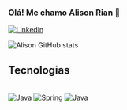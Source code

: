 ### Olá! Me chamo Alison Rian 👋

[![Linkedin](https://img.shields.io/badge/LinkedIn-0077B5?style=for-the-badge&logo=linkedin&logoColor=white)](https://www.linkedin.com/in/alison-silva-2723b1335/)

![Alison GitHub stats](https://github-readme-stats.vercel.app/api?username=AlisonRian&show_icons=true&theme=dark)

## Tecnologias

<div style="display: inline_block"></br>
<img aling="center" alt="Java" src="https://img.shields.io/badge/Java-ED8B00?style=for-the-badge&logo=openjdk&logoColor=white">
<img aling="center" alt="Spring" src="https://img.shields.io/badge/Spring-6DB33F?style=for-the-badge&logo=spring&logoColor=white">
<img aling="center" alt="Java" src="https://img.shields.io/badge/PostgreSQL-316192?style=for-the-badge&logo=postgresql&logoColor=white">
</div>
